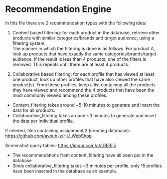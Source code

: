 # Recommendation Engine

In this file there are 2 recommendation types with the following idea:
1. Content based filtering: for each product in the database, retrieve other products with similar categories/brands and target audience, using a filtering system.  
The manner in which the filtering is done is as follows. For product A, look up products that have exactly the same categories/brands/target audience. If the result is less than 4 products, one of the filters is removed. This repeats until there are at least 4 products.

2.	Collaborative based filtering: for each profile that has viewed at least one product, look up other profiles that have also viewed the same product(s). From these profiles, keep a list containing all the products they have viewed and recommend the 4 products that have been the most commonly viewed among these profiles.


- Content_filtering takes around ~5-10 minutes to generate and insert the data for all products.
- Collaborative_filtering takes around ~3 minutes to generate and insert the data per individual profile.

If needed, files containing assignment 2 (creating database): https://github.com/ayoub-z/HU_WebShop

Screenshot query tables: https://imgur.com/a/cDEBji5
- The recommendations from content_filtering have all been put in the database
- Sinds collaborative_filtering takes ~3 minutes per profile, only 15 profiles have been inserted in the database as an example.
